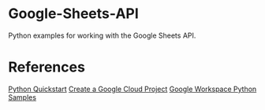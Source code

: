 # Google-Sheets-API
Python examples for working with the Google Sheets API.

# References
[Python Quickstart](https://developers.google.com/sheets/api/quickstart/python)
[Create a Google Cloud Project](https://developers.google.com/workspace/guides/create-project)
[Google Workspace Python Samples](https://github.com/googleworkspace/python-samples)
